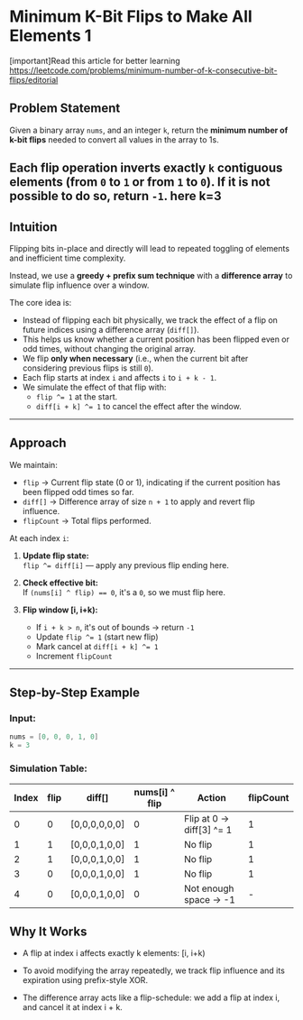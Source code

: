 # Minimum K-Bit Flips to Make All Elements 1
[important]Read this article for better learning https://leetcode.com/problems/minimum-number-of-k-consecutive-bit-flips/editorial
## Problem Statement

Given a binary array `nums`, and an integer `k`, return the **minimum number of k-bit flips** needed to convert all values in the array to 1s.

Each flip operation inverts exactly `k` contiguous elements (from `0` to `1` or from `1` to `0`). If it is not possible to do so, return `-1`.
here k=3
---

## Intuition

Flipping bits in-place and directly will lead to repeated toggling of elements and inefficient time complexity.

Instead, we use a **greedy + prefix sum technique** with a **difference array** to simulate flip influence over a window.

The core idea is:

- Instead of flipping each bit physically, we track the effect of a flip on future indices using a difference array (`diff[]`).
- This helps us know whether a current position has been flipped even or odd times, without changing the original array.
- We flip **only when necessary** (i.e., when the current bit after considering previous flips is still `0`).
- Each flip starts at index `i` and affects `i` to `i + k - 1`.
- We simulate the effect of that flip with:
    - `flip ^= 1` at the start.
    - `diff[i + k] ^= 1` to cancel the effect after the window.

---

## Approach

We maintain:

- `flip` → Current flip state (0 or 1), indicating if the current position has been flipped odd times so far.
- `diff[]` → Difference array of size `n + 1` to apply and revert flip influence.
- `flipCount` → Total flips performed.

At each index `i`:

1. **Update flip state:**  
   `flip ^= diff[i]` — apply any previous flip ending here.

2. **Check effective bit:**  
   If `(nums[i] ^ flip) == 0`, it's a `0`, so we must flip here.

3. **Flip window [i, i+k):**
    - If `i + k > n`, it's out of bounds → return `-1`
    - Update `flip ^= 1` (start new flip)
    - Mark cancel at `diff[i + k] ^= 1`
    - Increment `flipCount`

---

## Step-by-Step Example

### Input:

```java
nums = [0, 0, 0, 1, 0]
k = 3
```

### Simulation Table:

| Index | flip | diff[]               | nums[i] ^ flip | Action                    | flipCount |
|-------|------|----------------------|----------------|---------------------------|-----------|
| 0     | 0    | [0,0,0,0,0,0]        | 0              | Flip at 0 → diff[3] ^= 1  | 1         |
| 1     | 1    | [0,0,0,1,0,0]        | 1              | No flip                   | 1         |
| 2     | 1    | [0,0,0,1,0,0]        | 1              | No flip                   | 1         |
| 3     | 0    | [0,0,0,1,0,0]        | 1              | No flip                   | 1         |
| 4     | 0    | [0,0,0,1,0,0]        | 0              | Not enough space → -1     | -         |



## Why It Works
* A flip at index i affects exactly k elements: [i, i+k)

* To avoid modifying the array repeatedly, we track flip influence and its expiration using prefix-style XOR.

* The difference array acts like a flip-schedule: we add a flip at index i, and cancel it at index i + k.